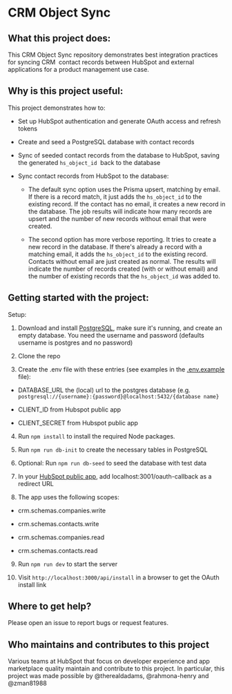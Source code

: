 # CRM Object Sync

## What this project does:

This CRM Object Sync repository demonstrates best integration practices for syncing CRM  contact records between HubSpot and external applications for a product management use case.

## Why is this project useful:

This project demonstrates how to:

- Set up HubSpot authentication and generate OAuth access and refresh tokens

- Create and seed a PostgreSQL database with contact records

- Sync of seeded contact records from the database to HubSpot, saving the generated `hs_object_id`  back to the database

- Sync contact records from HubSpot to the database:

  - The default sync option uses the Prisma upsert, matching by email. If there is a record match, it just adds the `hs_object_id` to the existing record. If the contact has no email, it creates a new record in the database. The job results will indicate how many records are upsert and the number of new records without email that were created.

  - The second option has more verbose reporting. It tries to create a new record in the database. If there's already a record with a matching email, it adds the `hs_object_id` to the existing record. Contacts without email are just created as normal. The results will indicate the number of records created (with or without email) and the number of existing records that the `hs_object_id` was added to.

## Getting started with the project:

Setup:

1. Download and install [PostgreSQL](https://www.postgresql.org/download/), make sure it's running, and create an empty database. You need the username and password (defaults username is postgres and no password)

2. Clone the repo

3. Create the .env file with these entries (see examples in the [.env.example](./.env.example) file):

- DATABASE_URL the (local) url to the postgres database (e.g. `postgresql://{username}:{password}@localhost:5432/{database name}`

- CLIENT_ID from Hubspot public app

- CLIENT_SECRET from Hubspot public app

4. Run `npm install` to install the required Node packages.

5. Run `npm run db-init` to create the necessary tables in PostgreSQL

6. Optional: Run `npm run db-seed` to seed the database with test data

7. In your [HubSpot public app](https://developers.hubspot.com/docs/api/creating-an-app), add localhost:3001/oauth-callback as a redirect URL

8. The app uses the following scopes:

- crm.schemas.companies.write

- crm.schemas.contacts.write

- crm.schemas.companies.read

- crm.schemas.contacts.read

9. Run `npm run dev` to start the server

10. Visit `http://localhost:3000/api/install` in a browser to get the OAuth install link

## Where to get help?

Please open an issue to report bugs or request features.

## Who maintains and contributes to this project

Various teams at HubSpot that focus on developer experience and app marketplace quality maintain and contribute to this project. In particular, this project was made possible by @therealdadams, @rahmona-henry and @zman81988
